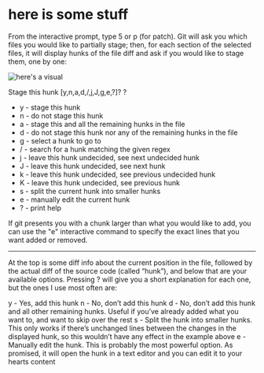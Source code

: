 # here is some stuff

From the interactive prompt, type 5 or p (for patch). Git will ask you which files you would like to partially stage; then, for each section of the selected files, it will display hunks of the file diff and ask if you would like to stage them, one by one:

![here's a visual](http://i.imgur.com/UbSnkwX.png)

Stage this hunk [y,n,a,d,/,j,J,g,e,?]? ?
- y - stage this hunk
- n - do not stage this hunk
- a - stage this and all the remaining hunks in the file
- d - do not stage this hunk nor any of the remaining hunks in the file
- g - select a hunk to go to
- / - search for a hunk matching the given regex
- j - leave this hunk undecided, see next undecided hunk
- J - leave this hunk undecided, see next hunk
- k - leave this hunk undecided, see previous undecided hunk
- K - leave this hunk undecided, see previous hunk
- s - split the current hunk into smaller hunks
- e - manually edit the current hunk
- ? - print help

If git presents you with a chunk larger than what you would like to add, you can use the "e" interactive command to specify the exact lines that you want added or removed.

_____

At the top is some diff info about the current position in the file, followed by the actual diff of the source code (called “hunk”), and below that are your available options. Pressing ? will give you a short explanation for each one, but the ones I use most often are:

y - Yes, add this hunk
n - No, don’t add this hunk
d - No, don’t add this hunk and all other remaining hunks. Useful if you’ve already added what you want to, and want to skip over the rest
s - Split the hunk into smaller hunks. This only works if there’s unchanged lines between the changes in the displayed hunk, so this wouldn’t have any effect in the example above
e - Manually edit the hunk. This is probably the most powerful option. As promised, it will open the hunk in a text editor and you can edit it to your hearts content
